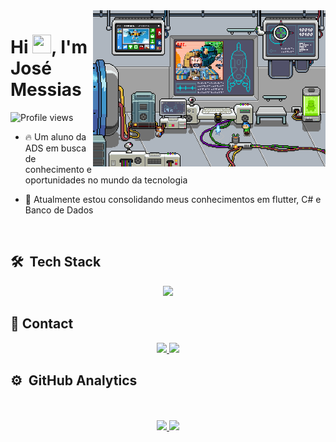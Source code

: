 <img align="right" height="250em" src="assets/6M8R.gif">

<h1 align="left">Hi 
  <img src = "https://raw.githubusercontent.com/rahulbanerjee26/githubProfileReadmeGenerator/main/gifs/wave.gif" width = 30px height='30px'>, I'm José Messias
</h1>
<p align="left"> 
  <img src="https://komarev.com/ghpvc/?username=JoseCMessias&color=yellow" alt="Profile views" /> 
</p>

- 🔥 Um aluno da ADS em busca de conhecimento e oportunidades no mundo da tecnologia

- 🔭 Atualmente estou consolidando meus conhecimentos em flutter, C# e Banco de Dados


<br>

## 🛠 &nbsp;Tech Stack

<p align="center">
  <a href="https://skillicons.dev">
    <img src="https://skillicons.dev/icons?i=cs,dotnet,azure,vscode,visualstudio,postman,git,mysql,mongodb" />
  </a>
</p>

## 📧 Contact

<p align="center">
  <a href="https://www.linkedin.com/in/josecmessias/" target="_blank">
    <img src="https://skillicons.dev/icons?i=,linkedin" />
  </a>
  <a href="mailto:josecmessias22@gmail.com" target="_blank">
    <img src="https://skillicons.dev/icons?i=gmail" />
  </a>
</p>

## ⚙️ &nbsp;GitHub Analytics

<div align="center"><br/><br/>
  <a href="https://github.com/JoseCMessias">
  <img height="150em" src="https://github-readme-stats.vercel.app/api?username=JoseCMessias&show_icons=true&theme=tokyonight&include_all_commits=true&count_private=true"/>
  <img height="150em" src="https://github-readme-stats.vercel.app/api/top-langs/?username=JoseCMessias&layout=compact&langs_count=7&theme=tokyonight"/>
</div>
